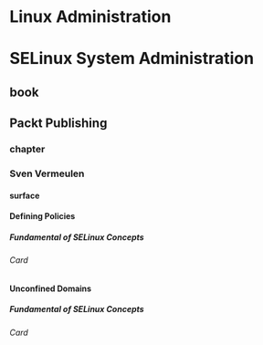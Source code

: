 # Linux Administration
# SELinux System Administration
## book
## Packt Publishing
### chapter
### Sven Vermeulen
#### surface

#### Defining Policies
##### Fundamental of SELinux Concepts

###### Card

#### Unconfined Domains
##### Fundamental of SELinux Concepts

###### Card

